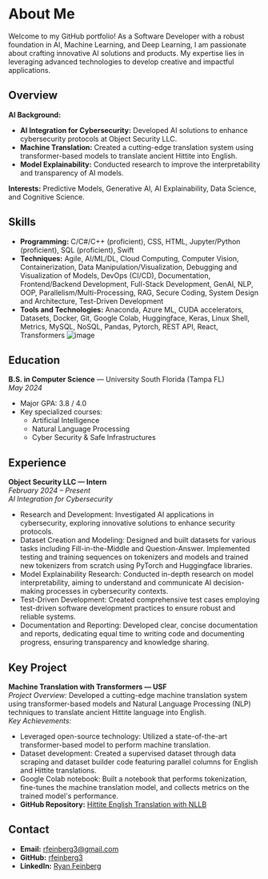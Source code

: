 # About Me


Welcome to my GitHub portfolio! As a Software Developer with a robust foundation in AI, Machine Learning, and Deep Learning, I am passionate about crafting innovative AI solutions and products. My expertise lies in leveraging advanced technologies to develop creative and impactful applications.


## Overview

**AI Background:**
- **AI Integration for Cybersecurity:** Developed AI solutions to enhance cybersecurity protocols at Object Security LLC.
- **Machine Translation:** Created a cutting-edge translation system using transformer-based models to translate ancient Hittite into English.
- **Model Explainability:** Conducted research to improve the interpretability and transparency of AI models.

**Interests:** Predictive Models, Generative AI, AI Explainability, Data Science, and Cognitive Science.

## Skills

- **Programming:** C/C#/C++ (proficient), CSS, HTML, Jupyter/Python (proficient), SQL (proficient), Swift
- **Techniques:** Agile, AI/ML/DL, Cloud Computing, Computer Vision, Containerization, Data Manipulation/Visualization, Debugging and Visualization of Models, DevOps (CI/CD), Documentation, Frontend/Backend Development, Full-Stack Development, GenAI, NLP, OOP, Parallelism/Multi-Processing, RAG, Secure Coding, System Design and Architecture, Test-Driven Development
- **Tools and Technologies:** Anaconda, Azure ML, CUDA accelerators, Datasets, Docker, Git, Google Colab, Huggingface, Keras, Linux Shell, Metrics, MySQL, NoSQL, Pandas, Pytorch, REST API, React, Transformers
![image](https://github.com/rfeinberg3/rfeinberg3/assets/95943957/661c0d65-0716-48e2-b084-477b4c6975a9)



## Education

**B.S. in Computer Science** — University South Florida (Tampa FL)  
*May 2024*  
- Major GPA: 3.8 / 4.0
- Key specialized courses: 
  - Artificial Intelligence
  - Natural Language Processing
  - Cyber Security & Safe Infrastructures

## Experience

**Object Security LLC — Intern**  
*February 2024 – Present*  
*AI Integration for Cybersecurity*  
- Research and Development: Investigated AI applications in cybersecurity, exploring innovative solutions to enhance security protocols.
- Dataset Creation and Modeling: Designed and built datasets for various tasks including Fill-in-the-Middle and Question-Answer. Implemented testing and training sequences on tokenizers and models and trained new tokenizers from scratch using PyTorch and Huggingface libraries.
- Model Explainability Research: Conducted in-depth research on model interpretability, aiming to understand and communicate AI decision-making processes in cybersecurity contexts.
- Test-Driven Development: Created comprehensive test cases employing test-driven software development practices to ensure robust and reliable systems.
- Documentation and Reporting: Developed clear, concise documentation and reports, dedicating equal time to writing code and documenting progress, ensuring transparency and knowledge sharing.

## Key Project

**Machine Translation with Transformers — USF**  
*Project Overview:* Developed a cutting-edge machine translation system using transformer-based models and Natural Language Processing (NLP) techniques to translate ancient Hittite language into English.  
*Key Achievements:*
- Leveraged open-source technology: Utilized a state-of-the-art transformer-based model to perform machine translation.
- Dataset development: Created a supervised dataset through data scraping and dataset builder code featuring parallel columns for English and Hittite translations.
- Google Colab notebook: Built a notebook that performs tokenization, fine-tunes the machine translation model, and collects metrics on the trained model's performance.
- **GitHub Repository:** [Hittite English Translation with NLLB](https://github.com/rfeinberg3/Hittite_English_Translation_w-NLLB)


## Contact

- **Email:** [rfeinberg3@gmail.com](mailto:rfeinberg3@gmail.com)
- **GitHub:** [rfeinberg3](https://github.com/rfeinberg3)
- **LinkedIn:** [Ryan Feinberg](https://www.linkedin.com/in/rfeinberg3/)
